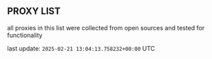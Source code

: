 ## PROXY LIST

all proxies in this list were collected from open sources and tested for functionality

last update: `2025-02-21 13:04:13.758232+00:00` UTC